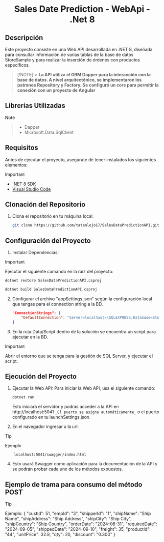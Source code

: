 # <p align="center">Sales Date Prediction - WebApi - .Net 8 </p>

## Descripción

Este proyecto consiste en una Web API desarrollada en .NET 8, diseñada para consultar información de varias tablas de la base de datos StoreSample y para realizar la inserción de órdenes con productos específicos.

> [!NOTE] > **La API utiliza el ORM Dapper para la interacción con la base de datos. A nivel arquitectónico, se implementaron los patrones Repository y Factory. Se configuró un cors para permitir la conexión con un proyecto de Angular**

## Librerías Utilizadas

> [!NOTE]

> - Dapper
> - Microsoft.Data.SqlClient

## Requisitos

Antes de ejecutar el proyecto, asegúrate de tener instalados los siguientes elementos:

> [!IMPORTANT]
>
> - [.NET 8 SDK](https://dotnet.microsoft.com/download/dotnet/8.0)
> - [Visual Studio Code](https://code.visualstudio.com/)

## Clonación del Repositorio

1. Clona el repositorio en tu máquina local:

   ```bash
   git clone https://github.com/tatanlejo17/SalesDataPredictionAPI.git
   ```

## Configuración del Proyecto

1. Instalar Dependencias:

> [!IMPORTANT]
> Ejecutar el siguiente comando en la raíz del proyecto:

```bash
dotnet restore SalesDataPredictionAPI.csproj

dotnet build SalesDataPredictionAPI.csproj

```

2. Configurar el archivo "appSettings.json" según la configuración local que tengas para el connection string a la BD.

   ```json
   "ConnectionStrings": {
       "DefaultConnection": "Server=localhost\\SQLEXPRESS;Database=StoreSample;Integrated Security=True;Encrypt=True;TrustServerCertificate=True;Connection Timeout=30;"
   }
   ```

3. En la ruta Data/Script dentro de la solución se encuentra un script para ejecutar en la BD.

> [!IMPORTANT]
> Abrir el entorno que se tenga para la gestión de SQL Server, y ejecutar el script.

## Ejecución del Proyecto

1. Ejecutar la Web API: Para iniciar la Web API, usa el siguiente comando:

   ```bash
   dotnet run
   ```

   Esto iniciará el servidor y podrás acceder a la API en http://localhost:5041 `_El puerto se asigna automáticamente_` o el puerto configurado en tu launchSettings.json.

2. En el navegador ingresar a la url:

> [!TIP]
> Ejemplo

        localhost:5041/swagger/index.html

4.  Esto usará Swagger como aplicación para la documentación de la API y se podrán probar cada uno de los métodos expuestos.

## Ejemplo de trama para consumo del método POST

> [!TIP]
> Ejemplo:
> {
> "custId": 51,
> "empId": "3",
> "shipperId": "1",
> "shipName": "Ship Name",
> "shipAddress": "Ship Address",
> "shipCity": "Ship City",
> "shipCountry": "Ship Country",
> "orderDate": "2024-08-31",
> "requiredDate": "2024-09-05",
> "shippedDate": "2024-09-10",
> "freight": 35,
> "productId": "44",
> "unitPrice": 32.8,
> "qty": 20,
> "discount": "0.300"
> }
